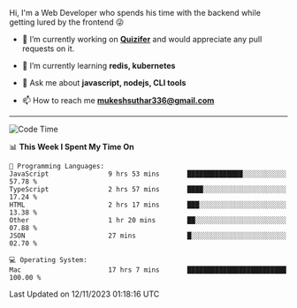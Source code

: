 Hi, I'm a Web Developer who spends his time with the backend while getting lured by the frontend 😜

- 🔭 I’m currently working on **[Quizifer](https://github.com/SutharMukesh/Quizifer/)** and would appreciate any pull requests on it.

- 🌱 I’m currently learning **redis, kubernetes**

- 💬 Ask me about **javascript, nodejs, CLI tools**

- 📫 How to reach me **mukeshsuthar336@gmail.com**

---
<!--START_SECTION:waka-->
![Code Time](http://img.shields.io/badge/Code%20Time-2%2C610%20hrs%2031%20mins-blue)

📊 **This Week I Spent My Time On** 

```text
💬 Programming Languages: 
JavaScript               9 hrs 53 mins       ██████████████░░░░░░░░░░░   57.78 % 
TypeScript               2 hrs 57 mins       ████░░░░░░░░░░░░░░░░░░░░░   17.24 % 
HTML                     2 hrs 17 mins       ███░░░░░░░░░░░░░░░░░░░░░░   13.38 % 
Other                    1 hr 20 mins        ██░░░░░░░░░░░░░░░░░░░░░░░   07.88 % 
JSON                     27 mins             █░░░░░░░░░░░░░░░░░░░░░░░░   02.70 % 

💻 Operating System: 
Mac                      17 hrs 7 mins       █████████████████████████   100.00 % 
```


 Last Updated on 12/11/2023 01:18:16 UTC
<!--END_SECTION:waka-->
